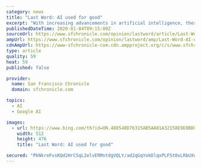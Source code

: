```yaml
---
category: news
title: "Last Word: AI used for good"
excerpt: "With increasing advancements in artificial intelligence, there is now the potential for the technology to blend with cancer-care research. According to Google, researchers with Google Health and DeepMind (a U.K.-based AI company that is also owned by Google) trained AI technology by using a data set of mammograms from over 76,000 women in the U ..."
publishedDateTime: 2020-01-04T09:15:00Z
sourceUrl: https://www.sfchronicle.com/opinion/lastword/article/Last-Word-AI-used-for-good-14948326.php
ampUrl: https://www.sfchronicle.com/opinion/lastword/amp/Last-Word-AI-used-for-good-14948326.php
cdnAmpUrl: https://www-sfchronicle-com.cdn.ampproject.org/c/s/www.sfchronicle.com/opinion/lastword/amp/Last-Word-AI-used-for-good-14948326.php
type: article
quality: 59
heat: 59
published: false

provider:
  name: San Francisco Chronicle
  domain: sfchronicle.com

topics:
  - AI
  - Google AI

images:
  - url: https://www.bing.com/th?id=ON.488540D76315AB5AA01A32158E9E0BDC
    width: 512
    height: 476
    title: "Last Word: AI used for good"

secured: "PkNkreFvsKQd2HrC5qL2elvERMntdgVQLY/ad2qGqYokDlqxPLFSt0xLRbUXq8Ria6lkMqBLuhpiQbxCVo5jkp1AGPaqEB4FgR7KojUR39bObvYkg7DX0i6e8JA/lKv8omR0xtr0a82I3NlEPqwrI1QI654UfQH9dvsbrGOHfJxJY6T5FupLG4bm7UgJBMRvZds0Sdy9ILDrIDqyDSktMDbBaSCC5i3KLWbYcDOtGG21QVdN7xipo81sbtUnNu9KstrrSPKltGEd5Cm36sbjXw==;cIcp+HFGG2vSRdwAGBRKvw=="
---
```


